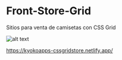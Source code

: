 # Front-Store-Grid
Sitios para venta de camisetas con CSS Grid

![alt text](https://d33wubrfki0l68.cloudfront.net/5fed6f2d352e13ff35e6c20f/screenshot.png)

https://kyokoapps-cssgridstore.netlify.app/
